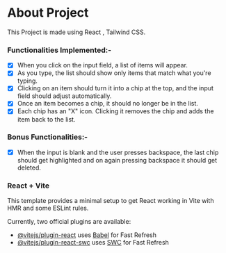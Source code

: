 # About Project
This Project is made using React , Tailwind CSS.

### Functionalities Implemented:-

- [X]  When you click on the input field, a list of items will appear.
- [X]  As you type, the list should show only items that match what you're typing.
- [X]  Clicking on an item should turn it into a chip at the top, and the input field should adjust automatically.
- [X]  Once an item becomes a chip, it should no longer be in the list.
- [X] Each chip has an "X" icon. Clicking it removes the chip and adds the item back to the list.

### Bonus Functionalities:-
- [X] When the input is blank and the user presses backspace, the last chip  should get highlighted and on again pressing backspace it should get deleted.



### React + Vite

This template provides a minimal setup to get React working in Vite with HMR and some ESLint rules.

Currently, two official plugins are available:

- [@vitejs/plugin-react](https://github.com/vitejs/vite-plugin-react/blob/main/packages/plugin-react/README.md) uses [Babel](https://babeljs.io/) for Fast Refresh
- [@vitejs/plugin-react-swc](https://github.com/vitejs/vite-plugin-react-swc) uses [SWC](https://swc.rs/) for Fast Refresh
